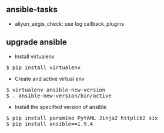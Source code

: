 ## ansible-tasks
* aliyun_aegis_check: use log callback_plugins

## upgrade ansible
* Install virtualenv
<pre>$ pip install virtualenv</pre>

* Create and active virtual env
<pre>$ virtualenv ansible-new-version
$ . ansible-new-version/bin/active</pre>
* Install the specified version of ansible
<pre>
$ pip install paramiko PyYAML Jinja2 httplib2 six
$ pip install ansible==1.9.4</pre>
